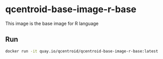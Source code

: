 # qcentroid-base-image-r-base

This image is the base image for R language

## Run

```bash
docker run -it quay.io/qcentroid/qcentroid-base-image-r-base:latest
```
